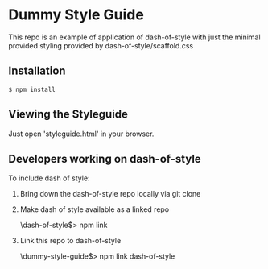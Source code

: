Dummy Style Guide
=================

This repo is an example of application of dash-of-style with just the minimal provided styling provided by dash-of-style/scaffold.css

Installation
------------

    $ npm install


Viewing the Styleguide
----------------------

Just open 'styleguide.html' in your browser.


Developers working on dash-of-style
-----------------------------------

To include dash of style:

1. Bring down the dash-of-style repo locally via git clone

2. Make dash of style available as a linked repo

    \dash-of-style$> npm link

3. Link this repo to dash-of-style

    \dummy-style-guide$>  npm link dash-of-style